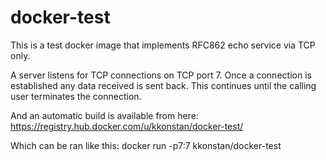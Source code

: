 docker-test
===========

This is a test docker image that implements RFC862 echo service via TCP only.

A server listens for TCP connections on TCP port 7.  Once a connection is established any data received is sent back.  This continues until the calling user terminates the connection.

And an automatic build is available from here:
  https://registry.hub.docker.com/u/kkonstan/docker-test/

Which can be ran like this:
  docker run -p7:7 kkonstan/docker-test
